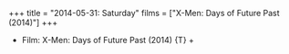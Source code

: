+++
title = "2014-05-31: Saturday"
films = ["X-Men: Days of Future Past (2014)"]
+++


* Film: X-Men: Days of Future Past (2014) {T} +

